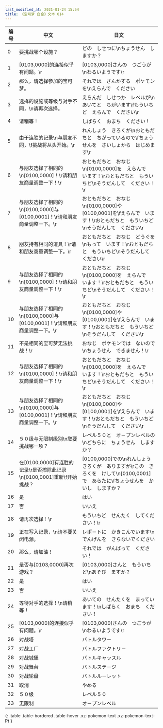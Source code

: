 ```yaml
---
last_modified_at: 2021-01-24 15:54
title: 《宝可梦 白金》文本 014
---
```

| 编号 | 中文 | 日文 |
| ---- | ---- | ---- |
| 0 | 要挑战哪个设施？ | どの　しせつに\nちょうせん　しますか？ |
| 1 | [0103,0000]的连接似乎有问题。\r | [0103,0000]さんの　つごうが\nわるいようです\r |
| 2 | 那么，请选择参加的宝可梦。 | それでは　さんかする　ポケモンを\nえらんで　ください |
| 3 | 选择的设施或等级与对手不同，\n请再次选择。 | えらんだ　しせつか　レベルが\nあいてと　ちがいます\fもういちど　えらんで　ください\r　 |
| 4 | 请稍等！ | しばらく　おまち　ください！ |
| 5 | 由于连胜的记录\n与朋友不同，\f挑战将从头开始。\r | れんしょう　きろくが\nおともだちと　ちがっているので\fちょうせんを　さいしょから　はじめます\r |
| 6 | 与朋友选择了相同的\n[0100,0000]！\r请和朋友商量调整一下！\r | おともだちと　おなじ\n[0100,0000]を　えらんで　います！\rおともだちと　もういちど\nそうだんして　ください！\r |
| 7 | 与朋友选择了相同的\n[0100,0000]与[0100,0001]！\r请和朋友商量调整一下。\r | おともだちと　おなじ\n[0100,0000]や　[0100,0001]を\fえらんで　います！\rおともだちと　もういちど\nそうだんして　ください\r |
| 8 | 朋友持有相同的道具！\r请和朋友商量调整一下。\r | おともだちと　おなじ　どうぐを\nもって　います！\rおともだちと　もういちど\nそうだんして　ください\r |
| 9 | 与朋友选择了相同的\n[0100,0000]！\r请和朋友商量调整一下！\r | おともだちと　おなじ\n[0100,0000]を　えらんで　います！\rおともだちと　もういちど\nそうだんして　ください！\r |
| 10 | 与朋友选择了相同的\n[0100,0000]与[0100,0001]！\r请和朋友商量调整一下。\r | おともだちと　おなじ\n[0100,0000]や　[0100,0001]を\fえらんで　います！\rおともだちと　もういちど\nそうだんして　ください\r |
| 11 | 不是相同的宝可梦无法挑战！\r | おなじ　ポケモンでは　ないので\nちょうせん　できません！\r |
| 12 | 与朋友选择了相同的\n[0100,0000]！\r请和朋友商量调整一下！\r | おともだちと　おなじ\n[0100,0000]を　えらんで　います！\rおともだちと　もういちど\nそうだんして　ください！\r |
| 13 | 与朋友选择了相同的\n[0100,0000]与[0100,0001]！\r请和朋友商量调整一下。\r | おともだちと　おなじ\n[0100,0000]や　[0100,0001]を\fえらんで　います！\rおともだちと　もういちど\nそうだんして　ください\r |
| 14 | ５０级与无限制级别\n您要挑战哪一项？ | レベル５０と　オ－プンレベルの\nどちらに　ちょうせん　しますか？ |
| 15 | 在[0100,0000]有连胜的记录\r是否擦除此记录\n[0100,0001]重新\f开始挑战？ | [0100,0000]での\nれんしょう　きろくが　ありますが\rこの　きろくを　けして\n[0100,0001]で　あらたに\fちょうせんを　かいし　しますか？ |
| 16 | 是 | はい |
| 17 | 否 | いいえ |
| 18 | 请再次选择！\r | もういちど　せんたく　してください！\r |
| 19 | 正在写入记录，\n请不要关闭电源。 | レポ－トに　かきこんでいます\nでんげんを　きらないでください |
| 20 | 那么，请加油！ | それでは　がんばって　ください！ |
| 21 | 是否与[0103,0000]再次游戏？ | [0103,0000]さんと　もういちど\nあそび　ますか？ |
| 22 | 是 | はい |
| 23 | 否 | いいえ |
| 24 | 等待对手的选择！\n请稍等！ | あいての　せんたくを　まっています！\nしばらく　おまち　ください！ |
| 25 | [0103,0000]的连接似乎有问题。\r | [0103,0000]さんの　つごうが\nわるいようです\r |
| 26 | 对战塔 | バトルタワ－ |
| 27 | 对战工厂 | バトルファクトリ－ |
| 28 | 对战城堡 | バトルキャッスル |
| 29 | 对战舞台 | バトルステ－ジ |
| 30 | 对战轮盘 | バトルル－レット |
| 31 | 取消 | やめる |
| 32 | ５０级 | レベル５０ |
| 33 | 无限制 | オ－プンレベル |
{: .table .table-bordered .table-hover .xz-pokemon-text .xz-pokemon-text-Pt }